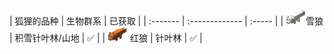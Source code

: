 <a name="wolf-variants"></a>
| 狐狸的品种 | 生物群系 | 已获取 |
| :------- | :------------- | :----- |
| ![](/images/fox/Snow_Fox.png)雪狼 | 积雪针叶林/山地 | ✅ |
| ![](/images/fox/Red_Fox.png) 红狼 | 针叶林 | ✅ |
